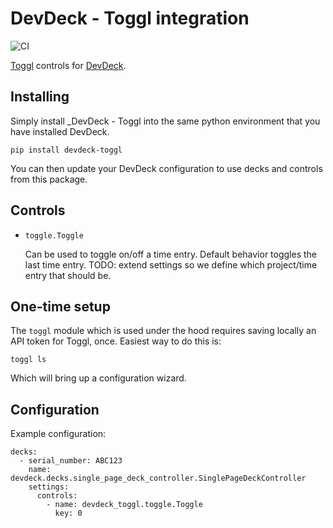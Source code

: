 # DevDeck - Toggl integration

![CI](https://github.com/nicdumz/devdeck-hue/workflows/CI/badge.svg?branch=main)

[Toggl](https://toggl.com) controls for [DevDeck](https://github.com/jamesridgway/devdeck).

## Installing

Simply install _DevDeck - Toggl into the same python environment that you have installed DevDeck.

    pip install devdeck-toggl

You can then update your DevDeck configuration to use decks and controls from this package.

## Controls

- `toggle.Toggle`

  Can be used to toggle on/off a time entry.
  Default behavior toggles the last time entry.
  TODO: extend settings so we define which project/time entry that should be.

## One-time setup

The `toggl` module which is used under the hood requires saving locally an API token for Toggl, once.  Easiest way to do this is:

```
toggl ls
```

Which will bring up a configuration wizard.

## Configuration

Example configuration:

    decks:
      - serial_number: ABC123
        name: devdeck.decks.single_page_deck_controller.SinglePageDeckController
        settings:
          controls:
            - name: devdeck_toggl.toggle.Toggle
              key: 0

